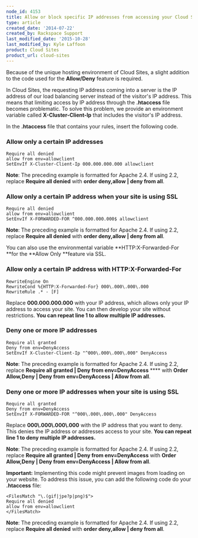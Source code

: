 ```yaml
---
node_id: 4153
title: Allow or block specific IP addresses from accessing your Cloud Sites website
type: article
created_date: '2014-07-22'
created_by: Rackspace Support
last_modified_date: '2015-10-28'
last_modified_by: Kyle Laffoon
product: Cloud Sites
product_url: cloud-sites
---
```


Because of the unique hosting environment of Cloud Sites, a slight
addition to the code used for the **Allow/Deny** feature is required.

In Cloud Sites, the requesting IP address coming into a server is the IP
address of our load balancing server instead of the visitor's IP
address. This means that limiting access by IP address through the
**.htaccess** file becomes problematic. To solve this problem, we
provide an environment variable called **X-Cluster-Client-Ip** that
includes the visitor's IP address.

In the **.htaccess** file that contains your rules, insert the following
code.

### Allow only a certain IP addresses

    Require all denied
    allow from env=allowclient
    SetEnvIf X-Cluster-Client-Ip 000.000.000.000 allowclient

**Note**: The preceding example is formatted for Apache 2.4. If using
2.2, replace **Require all denied** with **order deny,allow | deny from
all**.

### Allow only a certain IP address when your site is using SSL

    Require all denied
    allow from env=allowclient
    SetEnvIf X-FORWARDED-FOR ^000.000.000.000$ allowclient

**Note**: The preceding example is formatted for Apache 2.4. If using
2.2, replace **Require all denied** with **order deny,allow | deny from
all**.

You can also use the environmental variable **HTTP:X-Forwarded-For **for
the **Allow Only **feature via SSL.

### Allow only a certain IP address with **HTTP:X-Forwarded-For**

    RewriteEngine On
    RewriteCond %{HTTP:X-Forwarded-For} 000\.000\.000\.000
    RewriteRule .* - [F]

Replace **000.000.000.000** with your IP address, which allows only your
IP address to access your site. You can then develop your site without
restrictions. **You can repeat line 1 to allow multiple IP addresses.**

### Deny one or more IP addresses

    Require all granted
    Deny from env=DenyAccess
    SetEnvIf X-Cluster-Client-Ip "^000\.000\.000\.000" DenyAccess

**Note**: The preceding example is formatted for Apache 2.4. If using
2.2, replace **Require all granted | Deny from env=DenyAccess** ****
with **Order Allow,Deny | Deny from env=DenyAccess | Allow from all**.

### Deny one or more IP addresses when your site is using SSL

    Require all granted
    Deny from env=DenyAccess
    SetEnvIf X-FORWARDED-FOR "^000\.000\.000\.000" DenyAccess

Replace **000\\.000\\.000\\.000** with the IP address that you want to
deny. This denies the IP address or addresses access to your site. **You
can repeat line 1 to deny multiple IP addresses.**

**Note**: The preceding example is formatted for Apache 2.4. If using
2.2, replace **Require all granted | Deny from env=DenyAccess** with
**Order Allow,Deny | Deny from env=DenyAccess | Allow from all**.

**Important:** Implementing this code might prevent images from loading
on your website. To address this issue, you can add the following code
do your **.htaccess** file:

    <FilesMatch "\.(gif|jpe?p|png)$">
    Require all denied
    allow from env=allowclient
    </FilesMatch>

**Note**: The preceding example is formatted for Apache 2.4. If using
2.2, replace **Require all denied** with **order deny,allow | deny from
all**.
